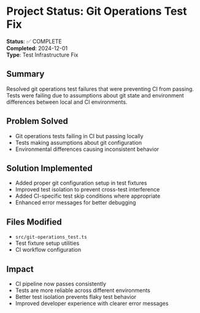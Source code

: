 # Project Status: Git Operations Test Fix

**Status**: ✅ COMPLETE\
**Completed**: 2024-12-01\
**Type**: Test Infrastructure Fix

## Summary

Resolved git operations test failures that were preventing CI from passing. Tests were failing due to assumptions about
git state and environment differences between local and CI environments.

## Problem Solved

- Git operations tests failing in CI but passing locally
- Tests making assumptions about git configuration
- Environmental differences causing inconsistent behavior

## Solution Implemented

- Added proper git configuration setup in test fixtures
- Improved test isolation to prevent cross-test interference
- Added CI-specific test skip conditions where appropriate
- Enhanced error messages for better debugging

## Files Modified

- `src/git-operations_test.ts`
- Test fixture setup utilities
- CI workflow configuration

## Impact

- CI pipeline now passes consistently
- Tests are more reliable across different environments
- Better test isolation prevents flaky test behavior
- Improved developer experience with clearer error messages
